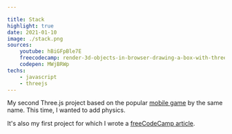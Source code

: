```yaml
---

title: Stack
highlight: true
date: 2021-01-10
image: ./stack.png
sources:
    youtube: hBiGFpBle7E
    freecodecamp: render-3d-objects-in-browser-drawing-a-box-with-threejs
    codepen: MWjBRWp
techs:
    - javascript
    - threejs
---
```


My second Three.js project based on the popular [mobile game](https://apps.apple.com/us/app/stack/id1080487957) by the same name. This time, I wanted to add physics.

It's also my first project for which I wrote a [freeCodeCamp article](https://www.freecodecamp.org/news/render-3d-objects-in-browser-drawing-a-box-with-threejs/).
